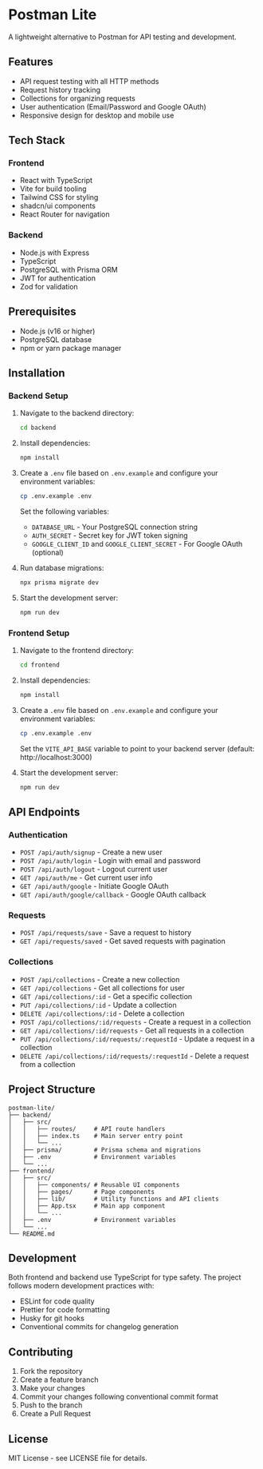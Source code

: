 # Postman Lite

A lightweight alternative to Postman for API testing and development.

## Features

- API request testing with all HTTP methods
- Request history tracking
- Collections for organizing requests
- User authentication (Email/Password and Google OAuth)
- Responsive design for desktop and mobile use

## Tech Stack

### Frontend
- React with TypeScript
- Vite for build tooling
- Tailwind CSS for styling
- shadcn/ui components
- React Router for navigation

### Backend
- Node.js with Express
- TypeScript
- PostgreSQL with Prisma ORM
- JWT for authentication
- Zod for validation

## Prerequisites

- Node.js (v16 or higher)
- PostgreSQL database
- npm or yarn package manager

## Installation

### Backend Setup

1. Navigate to the backend directory:
   ```bash
   cd backend
   ```

2. Install dependencies:
   ```bash
   npm install
   ```

3. Create a `.env` file based on `.env.example` and configure your environment variables:
   ```bash
   cp .env.example .env
   ```
   
   Set the following variables:
   - `DATABASE_URL` - Your PostgreSQL connection string
   - `AUTH_SECRET` - Secret key for JWT token signing
   - `GOOGLE_CLIENT_ID` and `GOOGLE_CLIENT_SECRET` - For Google OAuth (optional)

4. Run database migrations:
   ```bash
   npx prisma migrate dev
   ```

5. Start the development server:
   ```bash
   npm run dev
   ```

### Frontend Setup

1. Navigate to the frontend directory:
   ```bash
   cd frontend
   ```

2. Install dependencies:
   ```bash
   npm install
   ```

3. Create a `.env` file based on `.env.example` and configure your environment variables:
   ```bash
   cp .env.example .env
   ```
   
   Set the `VITE_API_BASE` variable to point to your backend server (default: http://localhost:3000)

4. Start the development server:
   ```bash
   npm run dev
   ```

## API Endpoints

### Authentication
- `POST /api/auth/signup` - Create a new user
- `POST /api/auth/login` - Login with email and password
- `POST /api/auth/logout` - Logout current user
- `GET /api/auth/me` - Get current user info
- `GET /api/auth/google` - Initiate Google OAuth
- `GET /api/auth/google/callback` - Google OAuth callback

### Requests
- `POST /api/requests/save` - Save a request to history
- `GET /api/requests/saved` - Get saved requests with pagination

### Collections
- `POST /api/collections` - Create a new collection
- `GET /api/collections` - Get all collections for user
- `GET /api/collections/:id` - Get a specific collection
- `PUT /api/collections/:id` - Update a collection
- `DELETE /api/collections/:id` - Delete a collection
- `POST /api/collections/:id/requests` - Create a request in a collection
- `GET /api/collections/:id/requests` - Get all requests in a collection
- `PUT /api/collections/:id/requests/:requestId` - Update a request in a collection
- `DELETE /api/collections/:id/requests/:requestId` - Delete a request from a collection

## Project Structure

```
postman-lite/
├── backend/
│   ├── src/
│   │   ├── routes/     # API route handlers
│   │   ├── index.ts    # Main server entry point
│   │   └── ...
│   ├── prisma/         # Prisma schema and migrations
│   ├── .env            # Environment variables
│   └── ...
├── frontend/
│   ├── src/
│   │   ├── components/ # Reusable UI components
│   │   ├── pages/      # Page components
│   │   ├── lib/        # Utility functions and API clients
│   │   ├── App.tsx     # Main app component
│   │   └── ...
│   ├── .env            # Environment variables
│   └── ...
└── README.md
```

## Development

Both frontend and backend use TypeScript for type safety. The project follows modern development practices with:

- ESLint for code quality
- Prettier for code formatting
- Husky for git hooks
- Conventional commits for changelog generation

## Contributing

1. Fork the repository
2. Create a feature branch
3. Make your changes
4. Commit your changes following conventional commit format
5. Push to the branch
6. Create a Pull Request

## License

MIT License - see LICENSE file for details.